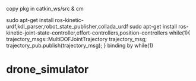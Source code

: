copy pkg in catkin_ws/src & cm

sudo apt-get install ros-kinetic-urdf,kdl_parser,robot_state_publisher,collada_urdf
sudo apt-get install ros-kinetic-joint-state-controller,effort-controllers,position-controllers
  while(1){
  trajectory_msgs::MultiDOFJointTrajectory trajectory_msg;
  trajectory_pub.publish(trajectory_msg);
  }
binding by while(1)
# drone_simulator